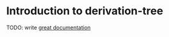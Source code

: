 # Introduction to derivation-tree

TODO: write [great documentation](http://jacobian.org/writing/what-to-write/)
